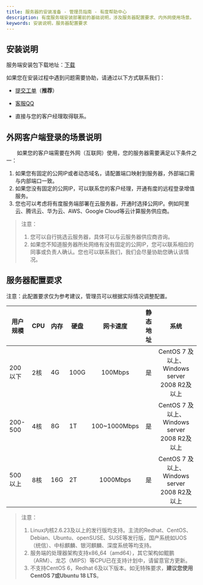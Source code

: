 ```yaml
---
title: 服务器的安装准备 - 管理员指南 - 有度帮助中心
description: 有度服务端安装部署前的基础说明，涉及服务器配置要求、内外网使用场景。
keywords: 安装说明，服务器配置要求
---
```


## 安装说明

服务端安装包下载地址：[下载](https://youdu.im/download.html)

如果您在安装过程中遇到问题需要协助，请通过以下方式联系我们：

- [提交工单](https://kf.youdu.im)（**推荐**）

- [客服QQ](https://youdu.im/contact.html)

- 直接与您的客户经理取得联系。

## 外网客户端登录的场景说明

　　如果您的客户端需要在外网（互联网）使用，您的服务器需要满足以下条件之一：

1. 如果您有固定的公网IP或者动态域名，请配置端口映射到服务器，外部端口需与内部端口一致。
2. 如果您没有固定的公网IP，可以联系您的客户经理，开通有度的远程登录增值服务。
3. 您也可以考虑将有度服务端部署在云服务器，开通时选择公网IP。例如阿里云、腾讯云、华为云、AWS、Google Cloud等云计算服务供应商。

> 注意：
>
> 1. 您可以自行挑选云服务器，具体可以与云服务器供应商咨询。
> 2. 如果您不知道服务器所处网络有没有固定的公网IP，您可以联系相应的同事或负责人确认。您也可以联系我们，我们会尽量协助您确认该情况。

## 服务器配置要求

注意：此配置要求仅为参考建议，管理员可以根据实际情况调整配置。

| 用户规模 | CPU  | 内存 | 硬盘 |   网卡速度   | 静态地址 |                   **系统**                    |
| -------- | ---- | ---- | ---- | :----------: | :------: | :-------------------------------------------: |
| 200以下  | 2核  | 4G   | 100G |   100Mbps    |    是    | CentOS 7 及以上、Windows server 2008 R2及以上 |
| 200-500  | 4核  | 8G   | 1T   | 100~1000Mbps |    是    | CentOS 7 及以上、Windows server 2008 R2及以上 |
| 500以上  | 8核  | 16G  | 2T   |   1000Mbps   |    是    | CentOS 7 及以上、Windows server 2008 R2及以上 |

>注意：
>
>1. Linux内核2.6.23及以上的发行版均支持。主流的Redhat、CentOS、Debian、Ubuntu、openSUSE、SUSE等发行版，国产系统如UOS（统信）、中标麒麟、银河麒麟、深度系统等均支持。
>2. 服务端的处理器架构支持x86_64（amd64），其它架构如鲲鹏（ARM）、龙芯（MIPS）等CPU已在支持计划中，请留意官方更新。
>3. 不支持CentOS 6，Redhat 6及以下版本。如无特殊要求，**建议您使用CentOS 7或Ubuntu 18 LTS**。
